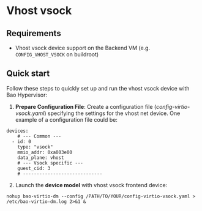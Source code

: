# Vhost vsock

## Requirements
- Vhost vsock device support on the Backend VM (e.g. `CONFIG_VHOST_VSOCK` on buildroot)

## Quick start

Follow these steps to quickly set up and run the vhost vsock device with Bao Hypervisor:

1. **Prepare Configuration File**: Create a configuration file (*config-virtio-vsock.yaml*) specifying
the settings for the vhost net device. One example of a configuration file could be:

```
devices:
    # --- Common ---
  - id: 0
    type: "vsock"
    mmio_addr: 0xa003e00
    data_plane: vhost
    # --- Vsock specific ---
    guest_cid: 3
    # -----------------------------
```

2. Launch the **device model** with vhost vsock frontend device:

```
nohup bao-virtio-dm --config /PATH/TO/YOUR/config-virtio-vsock.yaml > /etc/bao-virtio-dm.log 2>&1 &
```